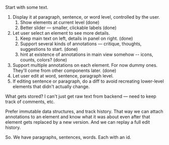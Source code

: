 Start with some text.

1. Display it at paragraph, sentence, or word level, controlled by the user.
    1. Show elements at current level (done)
    1. Better slider — smaller, clickable labels (done)
1. Let user select an element to see more details.
    1. Keep main text on left, details in panel on right. (done)
    1. Support several kinds of annotations — critique, thoughts, suggestions to start. (done)
    1. hint at existence of annotations in main view somehow -- icons, counts, colors? (done)
1. Support multiple annotations on each element. For now dummy ones. They'll come from other components later. (done)
1. Let user edit at word, sentence, paragraph level.
1. If editing sentence or paragraph, do a diff to avoid recreating lower-level elements that didn't actually change. 

What gets stored? I can't just get raw text from backend — need to keep track of comments, etc. 

Prefer immutable data structures, and track history. That way we can attach annotations to an element and know what it was about even after that element gets replaced by a new version. And we can replay a full edit history.

So. We have paragraphs, sentences, words. Each with an id. 